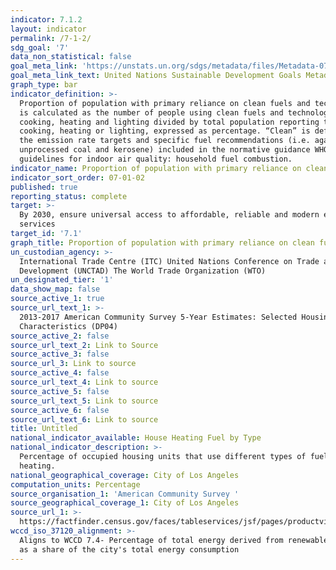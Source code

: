 ```yaml
---
indicator: 7.1.2
layout: indicator
permalink: /7-1-2/
sdg_goal: '7'
data_non_statistical: false
goal_meta_link: 'https://unstats.un.org/sdgs/metadata/files/Metadata-07-01-02.pdf '
goal_meta_link_text: United Nations Sustainable Development Goals Metadata (PDF 232 KB)
graph_type: bar
indicator_definition: >-
  Proportion of population with primary reliance on clean fuels and technology
  is calculated as the number of people using clean fuels and technologies for
  cooking, heating and lighting divided by total population reporting that any
  cooking, heating or lighting, expressed as percentage. “Clean” is defined by
  the emission rate targets and specific fuel recommendations (i.e. against
  unprocessed coal and kerosene) included in the normative guidance WHO
  guidelines for indoor air quality: household fuel combustion.
indicator_name: Proportion of population with primary reliance on clean fuels and technology
indicator_sort_order: 07-01-02
published: true
reporting_status: complete
target: >-
  By 2030, ensure universal access to affordable, reliable and modern energy
  services
target_id: '7.1'
graph_title: Proportion of population with primary reliance on clean fuels and technology
un_custodian_agency: >-
  International Trade Centre (ITC) United Nations Conference on Trade and
  Development (UNCTAD) The World Trade Organization (WTO)
un_designated_tier: '1'
data_show_map: false
source_active_1: true
source_url_text_1: >-
  2013-2017 American Community Survey 5-Year Estimates: Selected Housing
  Characteristics (DP04)
source_active_2: false
source_url_text_2: Link to Source
source_active_3: false
source_url_3: Link to source
source_active_4: false
source_url_text_4: Link to source
source_active_5: false
source_url_text_5: Link to source
source_active_6: false
source_url_text_6: Link to source
title: Untitled
national_indicator_available: House Heating Fuel by Type
national_indicator_description: >-
  Percentage of occupied housing units that use different types of fuel for
  heating. 
national_geographical_coverage: City of Los Angeles
computation_units: Percentage
source_organisation_1: 'American Community Survey '
source_geographical_coverage_1: City of Los Angeles
source_url_1: >-
  https://factfinder.census.gov/faces/tableservices/jsf/pages/productview.xhtml?src=CF
wccd_iso_37120_alignment: >-
  Aligns to WCCD 7.4- Percentage of total energy derived from renewable sources,
  as a share of the city's total energy consumption
---
```


